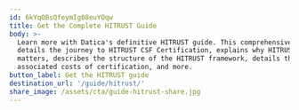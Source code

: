 ```yaml
---
id: 6kYqOBsQfeymIg08euYOqw
title: Get the Complete HITRUST Guide
body: >-
  Learn more with Datica's definitive HITRUST guide. This comprehensive guide
  details the journey to HITRUST CSF Certification, explains why HITRUST
  matters, describes the structure of the HITRUST framework, details the
  associated costs of certification, and more.
button_label: Get the HITRUST guide
destination_url: '/guide/hitrust/'
share_image: /assets/cta/guide-hitrust-share.jpg
---
```


  